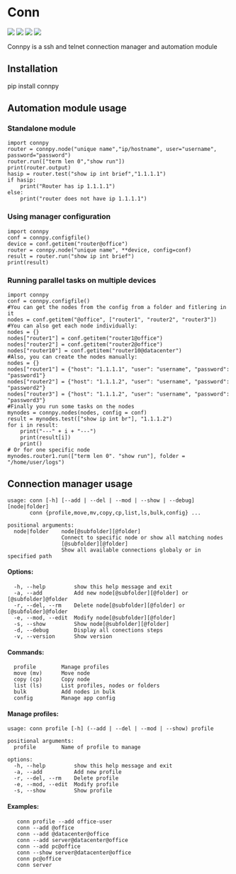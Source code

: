 # Conn
[![](https://img.shields.io/pypi/v/connpy.svg?style=flat-square)](https://pypi.org/pypi/connpy/)
[![](https://img.shields.io/pypi/pyversions/connpy.svg?style=flat-square)](https://pypi.org/pypi/connpy/)
[![](https://img.shields.io/pypi/l/connpy.svg?style=flat-square)](https://github.com/fluzzi/connpy/blob/main/LICENSE)
[![](https://img.shields.io/pypi/dm/connpy.svg?style=flat-square)](https://pypi.org/pypi/connpy/)

Connpy is a ssh and telnet connection manager and automation module

## Installation

pip install connpy

## Automation module usage
### Standalone module
```
import connpy
router = connpy.node("unique name","ip/hostname", user="username", password="password")
router.run(["term len 0","show run"])
print(router.output)
hasip = router.test("show ip int brief","1.1.1.1")
if hasip:
    print("Router has ip 1.1.1.1")
else:
    print("router does not have ip 1.1.1.1")
```

### Using manager configuration
```
import connpy
conf = connpy.configfile()
device = conf.getitem("router@office")
router = connpy.node("unique name", **device, config=conf)
result = router.run("show ip int brief")
print(result)
```
### Running parallel tasks on multiple devices 
```
import connpy
conf = connpy.configfile()
#You can get the nodes from the config from a folder and fitlering in it
nodes = conf.getitem("@office", ["router1", "router2", "router3"])
#You can also get each node individually:
nodes = {}
nodes["router1"] = conf.getitem("router1@office")
nodes["router2"] = conf.getitem("router2@office")
nodes["router10"] = conf.getitem("router10@datacenter")
#Also, you can create the nodes manually:
nodes = {}
nodes["router1"] = {"host": "1.1.1.1", "user": "username", "password": "password1"}
nodes["router2"] = {"host": "1.1.1.2", "user": "username", "password": "password2"}
nodes["router3"] = {"host": "1.1.1.2", "user": "username", "password": "password3"}
#Finally you run some tasks on the nodes
mynodes = connpy.nodes(nodes, config = conf)
result = mynodes.test(["show ip int br"], "1.1.1.2")
for i in result:
    print("---" + i + "---")
    print(result[i])
    print()
# Or for one specific node
mynodes.router1.run(["term len 0". "show run"], folder = "/home/user/logs")
```

## Connection manager usage
```
usage: conn [-h] [--add | --del | --mod | --show | --debug] [node|folder]
       conn {profile,move,mv,copy,cp,list,ls,bulk,config} ...

positional arguments:
  node|folder    node[@subfolder][@folder]
                 Connect to specific node or show all matching nodes
                 [@subfolder][@folder]
                 Show all available connections globaly or in specified path
```

####        Options:
```
  -h, --help         show this help message and exit
  -a, --add          Add new node[@subfolder][@folder] or [@subfolder]@folder
  -r, --del, --rm    Delete node[@subfolder][@folder] or [@subfolder]@folder
  -e, --mod, --edit  Modify node[@subfolder][@folder]
  -s, --show         Show node[@subfolder][@folder]
  -d, --debug        Display all conections steps
  -v, --version      Show version

```

####    Commands:
```
  profile        Manage profiles
  move (mv)      Move node
  copy (cp)      Copy node
  list (ls)      List profiles, nodes or folders
  bulk           Add nodes in bulk
  config         Manage app config
```

####   Manage profiles:
```
usage: conn profile [-h] (--add | --del | --mod | --show) profile

positional arguments:
  profile        Name of profile to manage

options:
  -h, --help         show this help message and exit
  -a, --add          Add new profile
  -r, --del, --rm    Delete profile
  -e, --mod, --edit  Modify profile
  -s, --show         Show profile

```

####   Examples:
```
   conn profile --add office-user
   conn --add @office
   conn --add @datacenter@office
   conn --add server@datacenter@office
   conn --add pc@office
   conn --show server@datacenter@office
   conn pc@office
   conn server
``` 
